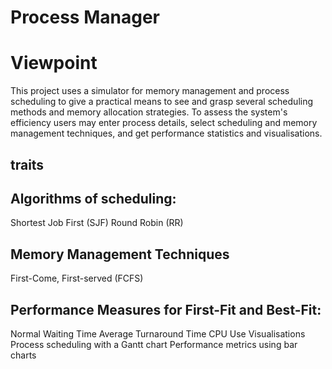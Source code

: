 # Process Manager
# Viewpoint

This project uses a simulator for memory management and process scheduling to give a practical means to see and grasp several scheduling methods and memory allocation strategies. To assess the system's efficiency users may enter process details, select scheduling and memory management techniques, and get performance statistics and visualisations.

## traits

## Algorithms of scheduling:
Shortest Job First (SJF) 
Round Robin (RR) 

## Memory Management Techniques 
First-Come, 
First-served (FCFS)

## Performance Measures for First-Fit and Best-Fit:

Normal Waiting Time
Average Turnaround Time CPU Use Visualisations
Process scheduling with a Gantt chart
Performance metrics using bar charts
